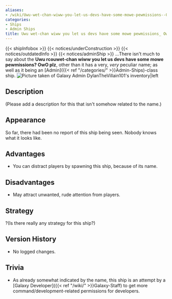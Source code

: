 ```yaml
---
aliases:
- /wiki/Uwu-wet-chan-wiww-you-let-us-devs-have-some-mowe-pewmissions--OwO-plz
categories:
- Ships
- Admin Ships
title: Uwu wet-chan wiww you let us devs have some mowe pewmissions_ OwO plz
---
```


{{< shipInfobox >}} {{< notices/underConstruction >}} {{< notices/outdatedInfo >}} {{< notices/adminShip >}} ...There isn't much to say about the **Uwu rcouwet-chan wiww you let us devs have some mowe pewmissions? OwO plz**, other than it has a very, _very_ peculiar name; as well as it being an [Admin]({{< ref "/categories/" >}}Admin-Ships)-class ship.  ![Picture taken of Galaxy Admin DylanTheVillain101's
inventory|left](Untitleddadad.png "Picture taken of Galaxy Admin DylanTheVillain101's inventory|left")

## Description

(Please add a description for this that isn't somehow related to the name.)

## Appearance

So far, there had been no report of this ship being seen. Nobody knows what it looks like.

## Advantages

- You can distract players by spawning this ship, because of its name.

## Disadvantages

- May attract unwanted, rude attention from players.

## Strategy

?(Is there really any strategy for this ship?)

## Version History 

- No logged changes.

## Trivia

- As already somewhat indicated by the name, this ship is an attempt by a [Galaxy Developer]({{< ref "/wiki/" >}}Galaxy-Staff) to get more command/development-related permissions for developers.